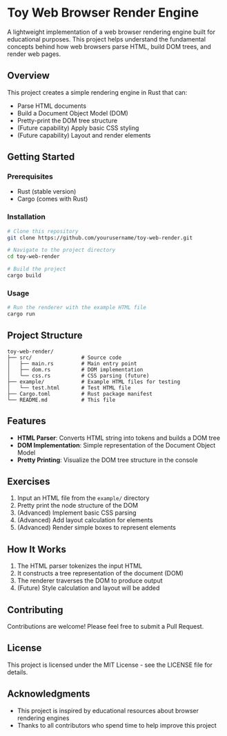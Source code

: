 # Toy Web Browser Render Engine

A lightweight implementation of a web browser rendering engine built for educational purposes. This project helps understand the fundamental concepts behind how web browsers parse HTML, build DOM trees, and render web pages.

## Overview

This project creates a simple rendering engine in Rust that can:
- Parse HTML documents
- Build a Document Object Model (DOM)
- Pretty-print the DOM tree structure
- (Future capability) Apply basic CSS styling
- (Future capability) Layout and render elements

## Getting Started

### Prerequisites

- Rust (stable version)
- Cargo (comes with Rust)

### Installation

```bash
# Clone this repository
git clone https://github.com/yourusername/toy-web-render.git

# Navigate to the project directory
cd toy-web-render

# Build the project
cargo build
```

### Usage

```bash
# Run the renderer with the example HTML file
cargo run
```

## Project Structure

```
toy-web-render/
├── src/                # Source code
│   ├── main.rs         # Main entry point
│   ├── dom.rs          # DOM implementation
│   └── css.rs          # CSS parsing (future)
├── example/            # Example HTML files for testing
│   └── test.html       # Test HTML file
├── Cargo.toml          # Rust package manifest
└── README.md           # This file
```

## Features

- **HTML Parser**: Converts HTML string into tokens and builds a DOM tree
- **DOM Implementation**: Simple representation of the Document Object Model
- **Pretty Printing**: Visualize the DOM tree structure in the console

## Exercises

1. Input an HTML file from the `example/` directory
2. Pretty print the node structure of the DOM
3. (Advanced) Implement basic CSS parsing
4. (Advanced) Add layout calculation for elements
5. (Advanced) Render simple boxes to represent elements

## How It Works

1. The HTML parser tokenizes the input HTML
2. It constructs a tree representation of the document (DOM)
3. The renderer traverses the DOM to produce output
4. (Future) Style calculation and layout will be added

## Contributing

Contributions are welcome! Please feel free to submit a Pull Request.

## License

This project is licensed under the MIT License - see the LICENSE file for details.

## Acknowledgments

- This project is inspired by educational resources about browser rendering engines
- Thanks to all contributors who spend time to help improve this project
